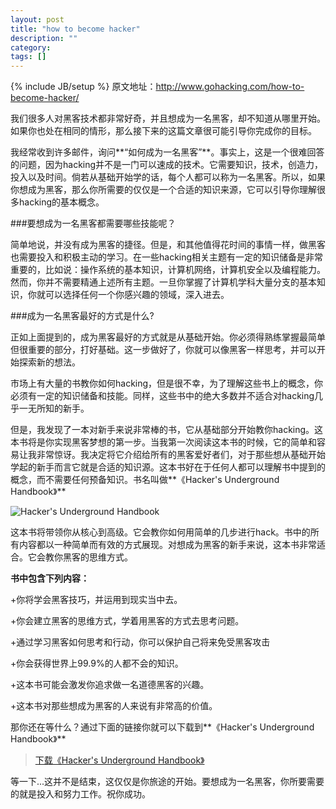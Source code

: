 ```yaml
---
layout: post
title: "how to become hacker"
description: ""
category: 
tags: []
---
```

{% include JB/setup %}
原文地址：<http://www.gohacking.com/how-to-become-hacker/>

我们很多人对黑客技术都非常好奇，并且想成为一名黑客，却不知道从哪里开始。如果你也处在相同的情形，那么接下来的这篇文章很可能引导你完成你的目标。

我经常收到许多邮件，询问**“如何成为一名黑客”**。事实上，这是一个很难回答的问题，因为hacking并不是一门可以速成的技术。它需要知识，技术，创造力，投入以及时间。倘若从基础开始学的话，每个人都可以称为一名黑客。所以，如果你想成为黑客，那么你所需要的仅仅是一个合适的知识来源，它可以引导你理解很多hacking的基本概念。

###要想成为一名黑客都需要哪些技能呢？

简单地说，并没有成为黑客的捷径。但是，和其他值得花时间的事情一样，做黑客也需要投入和积极主动的学习。在一些hacking相关主题有一定的知识储备是非常重要的，比如说：操作系统的基本知识，计算机网络，计算机安全以及编程能力。然而，你并不需要精通上述所有主题。一旦你掌握了计算机学科大量分支的基本知识，你就可以选择任何一个你感兴趣的领域，深入进去。

###成为一名黑客最好的方式是什么?

正如上面提到的，成为黑客最好的方式就是从基础开始。你必须得熟练掌握最简单但很重要的部分，打好基础。这一步做好了，你就可以像黑客一样思考，并可以开始探索新的想法。

市场上有大量的书教你如何hacking，但是很不幸，为了理解这些书上的概念，你必须有一定的知识储备和技能。同样，这些书中的绝大多数并不适合对hacking几乎一无所知的新手。

但是，我发现了一本对新手来说非常棒的书，它从基础部分开始教你hacking。这本书将是你实现黑客梦想的第一步。当我第一次阅读这本书的时候，它的简单和容易让我非常惊讶。我决定将它介绍给所有的黑客爱好者们，对于那些想从基础开始学起的新手而言它就是合适的知识源。这本书好在于任何人都可以理解书中提到的概念，而不需要任何预备知识。书名叫做**《Hacker's Underground Handbook》**

![Hacker's Underground Handbook](http://maimeng.u.qiniudn.com/hackers__hackbook.jpg)

这本书将带领你从核心到高级。它会教你如何用简单的几步进行hack。书中的所有内容都以一种简单而有效的方式展现。对想成为黑客的新手来说，这本书非常适合。它会教你黑客的思维方式。

**书中包含下列内容：**

+你将学会黑客技巧，并运用到现实当中去。

+你会建立黑客的思维方式，学着用黑客的方式去思考问题。

+通过学习黑客如何思考和行动，你可以保护自己将来免受黑客攻击

+你会获得世界上99.9%的人都不会的知识。

+这本书可能会激发你追求做一名道德黑客的兴趣。

+这本书对那些想成为黑客的人来说有非常高的价值。

那你还在等什么？通过下面的链接你就可以下载到**《Hacker's Underground Handbook》**

>[下载《Hacker's Underground Handbook》](http://maimeng.u.qiniudn.com/The-Hackers-Underground-Handbook.pdf)

等一下...这并不是结束，这仅仅是你旅途的开始。要想成为一名黑客，你所要需要的就是投入和努力工作。祝你成功。